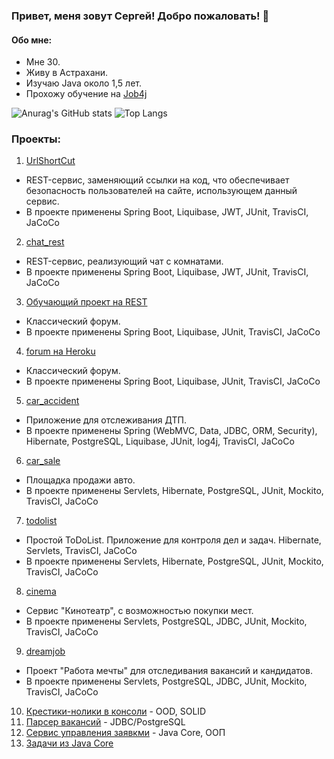 ### Привет, меня зовут Сергей! Добро пожаловать! 👋

#### Обо мне:

* Мне 30.
* Живу в Астрахани.
* Изучаю Java около 1,5 лет.
* Прохожу обучение на [Job4j](https://job4j.ru/)

![Anurag's GitHub stats](https://github-readme-stats.vercel.app/api?username=smorozov30&hide=stars,prs,issues,contribs&count_private=true)
![Top Langs](https://github-readme-stats.vercel.app/api/top-langs/?username=smorozov30&layout=compact)

### Проекты:

1. [UrlShortCut](https://github.com/smorozov30/job4j_url_shortcut) 
* REST-сервис, заменяющий ссылки на код, что обеспечивает безопасность пользователей на сайте, использующем данный сервис. 
* В проекте применены Spring Boot, Liquibase, JWT, JUnit, TravisCI, JaCoCo
2. [chat_rest](https://github.com/smorozov30/job4j_chat_rest)
* REST-сервис, реализующий чат c комнатами. 
* В проекте применены Spring Boot, Liquibase, JWT, JUnit, TravisCI, JaCoCo
3. [Обучающий проект на REST](https://github.com/smorozov30/job4j_restful)
* Классический форум. 
* В проекте применены Spring Boot, Liquibase, JUnit, TravisCI, JaCoCo
4. [forum на Heroku](https://github.com/smorozov30/job4j_forum)
* Классический форум. 
* В проекте применены Spring Boot, Liquibase, JUnit, TravisCI, JaCoCo
5. [car_accident](https://github.com/smorozov30/job4j_car_accident)
* Приложение для отслеживания ДТП.
* В проекте применены Spring (WebMVC, Data, JDBC, ORM, Security), Hibernate, PostgreSQL, Liquibase, JUnit, log4j, TravisCI, JaCoCo
6. [car_sale](https://github.com/smorozov30/job4j_car_sale)
* Площадка продажи авто. 
* В проекте применены Servlets, Hibernate, PostgreSQL, JUnit, Mockito, TravisCI, JaCoCo
7. [todolist](https://github.com/smorozov30/job4j_todolist)
* Простой ToDoList. Приложение для контроля дел и задач. Hibernate, Servlets, TravisCI, JaCoCo
* В проекте применены Servlets, Hibernate, PostgreSQL, JUnit, Mockito, TravisCI, JaCoCo
8. [cinema](https://github.com/smorozov30/job4j_cinema)
* Сервис "Кинотеатр", с возможностью покупки мест.
* В проекте применены Servlets, PostgreSQL, JDBC, JUnit, Mockito, TravisCI, JaCoCo
9. [dreamjob](https://github.com/smorozov30/job4j_dreamjob)
* Проект "Работа мечты" для отследивания вакансий и кандидатов.
* В проекте применены Servlets, PostgreSQL, JDBC, JUnit, Mockito, TravisCI, JaCoCo
10. [Крестики-нолики в консоли](https://github.com/smorozov30/job4j/tree/master/chapter_008/src/main/java/ru/job4j/tictactoy) - OOD, SOLID
11. [Парсер вакансий](https://github.com/smorozov30/job4j/tree/master/chapter_007/src/main/java/ru/job4j/parser) - JDBC/PostgreSQL
12. [Сервис управления заявкми](https://github.com/smorozov30/job4j_tracker) - Java Core, ООП
13. [Задачи из Java Core](https://github.com/smorozov30/job4j)

<!--
**smorozov30/smorozov30** is a ✨ _special_ ✨ repository because its `README.md` (this file) appears on your GitHub profile.

Here are some ideas to get you started:

- 🔭 I’m currently working on ...
- 🌱 I’m currently learning ...
- 👯 I’m looking to collaborate on ...
- 🤔 I’m looking for help with ...
- 💬 Ask me about ...
- 📫 How to reach me: ...
- 😄 Pronouns: ...
- ⚡ Fun fact: ...
-->
